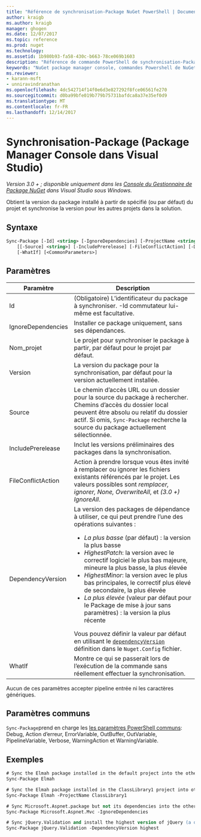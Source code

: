 ```yaml
---
title: "Référence de synchronisation-Package NuGet PowerShell | Documents Microsoft"
author: kraigb
ms.author: kraigb
manager: ghogen
ms.date: 12/07/2017
ms.topic: reference
ms.prod: nuget
ms.technology: 
ms.assetid: 1b980b93-fa58-430c-b663-78ce069b1603
description: "Référence de commande PowerShell de synchronisation-Package dans la Console du Gestionnaire de Package NuGet dans Visual Studio."
keywords: "NuGet package manager console, commandes Powershell de NuGet, référence NuGet Powershell, synchronisation-Package"
ms.reviewer:
- karann-msft
- unniravindranathan
ms.openlocfilehash: 4dc542714f14f0e6d3e827292f8fce06561fe270
ms.sourcegitcommit: d0ba99bfe019b779b75731bafdca8a37e35ef0d9
ms.translationtype: MT
ms.contentlocale: fr-FR
ms.lasthandoff: 12/14/2017
---
```

# <a name="sync-package-package-manager-console-in-visual-studio"></a>Synchronisation-Package (Package Manager Console dans Visual Studio)

*Version 3.0 + ; disponible uniquement dans les [Console du Gestionnaire de Package NuGet](Package-Manager-Console.md) dans Visual Studio sous Windows.*

Obtient la version du package installé à partir de spécifié (ou par défaut) du projet et synchronise la version pour les autres projets dans la solution.

## <a name="syntax"></a>Syntaxe

```ps
Sync-Package [-Id] <string> [-IgnoreDependencies] [-ProjectName <string>] [[-Version] <string>]
    [[-Source] <string>] [-IncludePrerelease] [-FileConflictAction] [-DependencyVersion]
    [-WhatIf] [<CommonParameters>]
```

## <a name="parameters"></a>Paramètres

| Paramètre | Description |
| --- | --- |
| Id | (Obligatoire) L’identificateur du package à synchroniser. -Id commutateur lui-même est facultative. |
| IgnoreDependencies | Installer ce package uniquement, sans ses dépendances. |
| Nom_projet | Le projet pour synchroniser le package à partir, par défaut pour le projet par défaut. |
| Version | La version du package pour la synchronisation, par défaut pour la version actuellement installée. |
| Source | Le chemin d’accès URL ou un dossier pour la source du package à rechercher. Chemins d’accès du dossier local peuvent être absolu ou relatif du dossier actif. Si omis, `Sync-Package` recherche la source du package actuellement sélectionnée. |
| IncludePrerelease | Inclut les versions préliminaires des packages dans la synchronisation. |
| FileConflictAction | Action à prendre lorsque vous êtes invité à remplacer ou ignorer les fichiers existants référencés par le projet. Les valeurs possibles sont *remplacer, ignorer, None, OverwriteAll*, et *(3.0 +)* *IgnoreAll*. |
| DependencyVersion | La version des packages de dépendance à utiliser, ce qui peut prendre l’une des opérations suivantes :<br/><ul><li>*La plus basse* (par défaut) : la version la plus basse</li><li>*HighestPatch*: la version avec le correctif logiciel le plus bas majeure, mineure la plus basse, la plus élevée</li><li>*HighestMinor*: la version avec le plus bas principales, le correctif plus élevé de secondaire, la plus élevée</li><li>*La plus élevée* (valeur par défaut pour le Package de mise à jour sans paramètres) : la version la plus récente</li></ul>Vous pouvez définir la valeur par défaut en utilisant le [ `dependencyVersion` ](../Schema/nuget-config-file.md#config-section) définition dans le `Nuget.Config` fichier. |
| WhatIf | Montre ce qui se passerait lors de l’exécution de la commande sans réellement effectuer la synchronisation. |

Aucun de ces paramètres accepter pipeline entrée ni les caractères génériques.

## <a name="common-parameters"></a>Paramètres communs

`Sync-Package`prend en charge les [les paramètres PowerShell communs](http://go.microsoft.com/fwlink/?LinkID=113216): Debug, Action d’erreur, ErrorVariable, OutBuffer, OutVariable, PipelineVariable, Verbose, WarningAction et WarningVariable.

## <a name="examples"></a>Exemples

```ps
# Sync the Elmah package installed in the default project into the other projects in the solution
Sync-Package Elmah

# Sync the Elmah package installed in the ClassLibrary1 project into other projects in the solution
Sync-Package Elmah -ProjectName ClassLibrary1

# Sync Microsoft.Aspnet.package but not its dependencies into the other projects in the solution
Sync-Package Microsoft.Aspnet.Mvc -IgnoreDependencies

# Sync jQuery.Validation and install the highest version of jQuery (a dependency) from the package source    
Sync-Package jQuery.Validation -DependencyVersion highest
```
